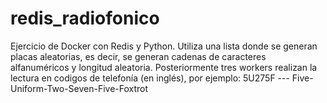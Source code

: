 # redis_radiofonico
 Ejercicio de Docker con Redis y Python. Utiliza una lista donde se generan placas aleatorias, es decir, se generan cadenas de caracteres alfanuméricos y longitud aleatoria. Posteriormente tres workers realizan la lectura en codigos de telefonía (en inglés), por ejemplo: 5U275F --- Five-Uniform-Two-Seven-Five-Foxtrot

